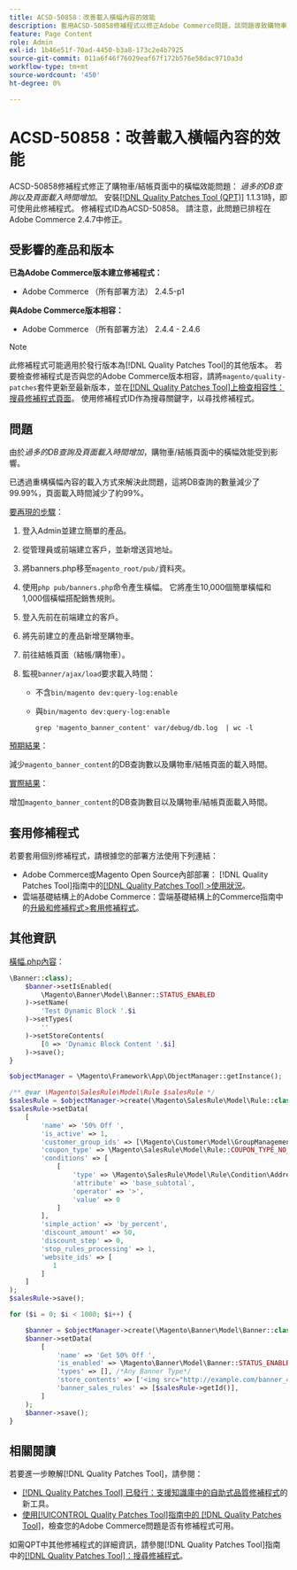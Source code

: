 ```yaml
---
title: ACSD-50858：改善載入橫幅內容的效能
description: 套用ACSD-50858修補程式以修正Adobe Commerce問題，該問題導致購物車/結帳頁面中過多DB查詢及頁面載入時間增加，進而影響橫幅效能。
feature: Page Content
role: Admin
exl-id: 1b46e51f-70ad-4450-b3a8-173c2e4b7925
source-git-commit: 011a6f46f76029eaf67f172b576e58dac9710a3d
workflow-type: tm+mt
source-wordcount: '450'
ht-degree: 0%

---
```


# ACSD-50858：改善載入橫幅內容的效能

ACSD-50858修補程式修正了購物車/結帳頁面中的橫幅效能問題： *過多的DB查詢以及頁面載入時間增加*。 安裝[[!DNL Quality Patches Tool (QPT)]](https://experienceleague.adobe.com/zh-hant/docs/commerce-operations/tools/quality-patches-tool/quality-patches-tool-to-self-serve-quality-patches) 1.1.31時，即可使用此修補程式。 修補程式ID為ACSD-50858。 請注意，此問題已排程在Adobe Commerce 2.4.7中修正。

## 受影響的產品和版本

**已為Adobe Commerce版本建立修補程式：**

* Adobe Commerce （所有部署方法） 2.4.5-p1

**與Adobe Commerce版本相容：**

* Adobe Commerce （所有部署方法） 2.4.4 - 2.4.6

>[!NOTE]
>
>此修補程式可能適用於發行版本為[!DNL Quality Patches Tool]的其他版本。 若要檢查修補程式是否與您的Adobe Commerce版本相容，請將`magento/quality-patches`套件更新至最新版本，並在[[!DNL Quality Patches Tool]上檢查相容性：搜尋修補程式頁面](https://experienceleague.adobe.com/tools/commerce-quality-patches/index.html?lang=zh-Hant)。 使用修補程式ID作為搜尋關鍵字，以尋找修補程式。

## 問題

由於&#x200B;*過多的DB查詢及頁面載入時間增加*，購物車/結帳頁面中的橫幅效能受到影響。

已透過重構橫幅內容的載入方式來解決此問題，這將DB查詢的數量減少了99.99%，頁面載入時間減少了約99%。

<u>要再現的步驟</u>：

1. 登入Admin並建立簡單的產品。
1. 從管理員或前端建立客戶，並新增送貨地址。
1. 將banners.php移至`magento_root/pub/`資料夾。
1. 使用`php pub/banners.php`命令產生橫幅。 它將產生10,000個簡單橫幅和1,000個橫幅搭配銷售規則。
1. 登入先前在前端建立的客戶。
1. 將先前建立的產品新增至購物車。
1. 前往結帳頁面（結帳/購物車）。
1. 監視`banner/ajax/load`要求載入時間：

   * 不含`bin/magento dev:query-log:enable`
   * 與`bin/magento dev:query-log:enable`

     ```
     grep 'magento_banner_content' var/debug/db.log  | wc -l
     ```

<u>預期結果</u>：

減少`magento_banner_content`的DB查詢數以及購物車/結帳頁面的載入時間。

<u>實際結果</u>：

增加`magento_banner_content`的DB查詢數目以及購物車/結帳頁面載入時間。

## 套用修補程式

若要套用個別修補程式，請根據您的部署方法使用下列連結：

* Adobe Commerce或Magento Open Source內部部署： [!DNL Quality Patches Tool]指南中的[[!DNL Quality Patches Tool] >使用狀況](/help/tools/quality-patches-tool/usage.md)。
* 雲端基礎結構上的Adobe Commerce：雲端基礎結構上的Commerce指南中的[升級和修補程式>套用修補程式](https://experienceleague.adobe.com/docs/commerce-cloud-service/user-guide/develop/upgrade/apply-patches.html?lang=zh-Hant)。

## 其他資訊

<u>橫幅.php內容</u>：

```php
\Banner::class);
    $banner->setIsEnabled(
        \Magento\Banner\Model\Banner::STATUS_ENABLED
    )->setName(
        'Test Dynamic Block '.$i
    )->setTypes(
        ''
    )->setStoreContents(
        [0 => 'Dynamic Block Content '.$i]
    )->save();
}

$objectManager = \Magento\Framework\App\ObjectManager::getInstance();

/** @var \Magento\SalesRule\Model\Rule $salesRule */
$salesRule = $objectManager->create(\Magento\SalesRule\Model\Rule::class);
$salesRule->setData(
    [
        'name' => '50% Off ',
        'is_active' => 1,
        'customer_group_ids' => [\Magento\Customer\Model\GroupManagement::NOT_LOGGED_IN_ID],
        'coupon_type' => \Magento\SalesRule\Model\Rule::COUPON_TYPE_NO_COUPON,
        'conditions' => [
            [
                'type' => \Magento\SalesRule\Model\Rule\Condition\Address::class,
                'attribute' => 'base_subtotal',
                'operator' => '>',
                'value' => 0
            ]
        ],
        'simple_action' => 'by_percent',
        'discount_amount' => 50,
        'discount_step' => 0,
        'stop_rules_processing' => 1,
        'website_ids' => [
           1
        ]
    ]
);
$salesRule->save();

for ($i = 0; $i < 1000; $i++) {

    $banner = $objectManager->create(\Magento\Banner\Model\Banner::class);
    $banner->setData(
        [
            'name' => 'Get 50% Off ',
            'is_enabled' => \Magento\Banner\Model\Banner::STATUS_ENABLED,
            'types' => [], /*Any Banner Type*/
            'store_contents' => ['<img src="http://example.com/banner_40_percent_off.png" />'],
            'banner_sales_rules' => [$salesRule->getId()],
        ]
    );
    $banner->save();
}
```

## 相關閱讀

若要進一步瞭解[!DNL Quality Patches Tool]，請參閱：

* [[!DNL Quality Patches Tool] 已發行：支援知識庫中的自助式品質修補程式](https://experienceleague.adobe.com/zh-hant/docs/commerce-operations/tools/quality-patches-tool/quality-patches-tool-to-self-serve-quality-patches)的新工具。
* [使用[!UICONTROL Quality Patches Tool]指南中的 [!DNL Quality Patches Tool]](/help/tools/quality-patches-tool/patches-available-in-qpt/check-patch-for-magento-issue-with-magento-quality-patches.md)，檢查您的Adobe Commerce問題是否有修補程式可用。


如需QPT中其他修補程式的詳細資訊，請參閱[!DNL Quality Patches Tool]指南中的[[!DNL Quality Patches Tool]：搜尋修補程式](https://experienceleague.adobe.com/tools/commerce-quality-patches/index.html?lang=zh-Hant)。
